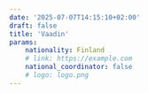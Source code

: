 ```yaml
---
date: '2025-07-07T14:15:10+02:00'
draft: false
title: 'Vaadin'
params:
    nationality: Finland
    # link: https://example.com
    national_coordinator: false
    # logo: logo.png
---
```


